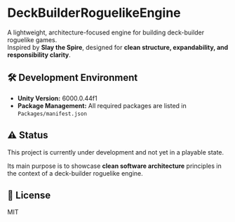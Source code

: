 # DeckBuilderRoguelikeEngine

A lightweight, architecture-focused engine for building deck-builder roguelike games.  
Inspired by **Slay the Spire**, designed for **clean structure, expandability, and responsibility clarity**.

## 🛠 Development Environment

- **Unity Version:** 6000.0.44f1
- **Package Management:** All required packages are listed in `Packages/manifest.json`

## ⚠️ Status

This project is currently under development and not yet in a playable state.

Its main purpose is to showcase **clean software architecture** principles in the context of a deck-builder roguelike engine.

## 📜 License

MIT
